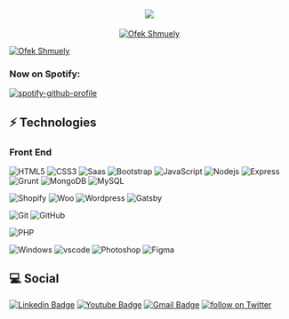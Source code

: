 
<h1 align="center"><img src="https://komarev.com/ghpvc/?username=ofekshmuely&style=plastic"/> </h1>


<p align="center">
  <a href="https://github.com/ofekshmuely/my-avatar"><img src="https://raw.githubusercontent.com/ofekshmuely/ofekshmuely/master/assets/text.png" alt="Ofek Shmuely" ></a>
</p>
<a href="https://github.com/ofekshmuely/my-avatar"><img src="https://pbs.twimg.com/profile_banners/876106701895847936/1594601562/1500x500" alt="Ofek Shmuely" ></a>

</p>

<h3>Now on Spotify:</h3>



[![spotify-github-profile](https://spotify-github-profile.vercel.app/api/view?uid=5e5ory0hr7zwqtqf89pwpup0j&cover_image=true&theme=novatorem&show_offline=false&bar_color=53b14f&bar_color_cover=false)](https://github.com/kittinan/spotify-github-profile)

## ⚡ Technologies
<h3>Front End</h3>

![HTML5](https://img.shields.io/badge/-HTML5-E34F26?style=flat-square&logo=html5&logoColor=white)
![CSS3](https://img.shields.io/badge/-CSS3-1572B6?style=flat-square&logo=css3)
![Saas](https://img.shields.io/badge/-Saas-cc6699?style=flat-square&logo=sass&labelColor=black)
![Bootstrap](https://img.shields.io/badge/-Bootstrap-563D7C?style=flat-square&logo=bootstrap&labelColor=black)
![JavaScript](https://img.shields.io/badge/-JavaScript-F7DF1E?style=flat-square&logo=javascript&labelColor=black)
![Nodejs](https://img.shields.io/badge/-Nodejs-black?style=flat-square&logo=Node.js&labelColor=black)
![Express](https://img.shields.io/badge/-Express-black?style=flat-square&logo=Express&labelColor=black)
![Grunt](https://img.shields.io/badge/-Grunt-FBA919?style=flat-square&logo=Grunt&labelColor=FBA919&logoColor=black)
![MongoDB](https://img.shields.io/badge/-MongoDB-47A248?style=flat-square&logo=MongoDB&labelColor=black)
![MySQL](https://img.shields.io/badge/-MySQL-black?style=flat-square&logo=MySQL&labelColor=black)

![Shopify](https://img.shields.io/badge/-Shopify-black?style=flat-square&logo=Shopify&labelColor=black)
![Woo](https://img.shields.io/badge/-WooCommerce-black?style=flat-square&logo=Woo&labelColor=black)
![Wordpress](https://img.shields.io/badge/-Wordpress-black?style=flat-square&logo=Wordpress&labelColor=black)
![Gatsby](https://img.shields.io/badge/-Gatsby-black?style=flat-square&logo=Gatsby&labelColor=black)

![Git](https://img.shields.io/badge/-Git-black?style=flat-square&logo=git&labelColor=black)
![GitHub](https://img.shields.io/badge/-GitHub-181717?style=flat-square&logo=github&labelColor=black)

![PHP](https://img.shields.io/badge/-PHP-7377AD?style=flat-square&logo=PHP&labelColor=7377AD&logoColor=black)


![Windows](https://img.shields.io/badge/-Windows-black?style=flat-square&logo=Windows&labelColor=0078d7)
![vscode](https://img.shields.io/badge/-Visual%20Studio%20Code-black?style=flat-square&logo=Visual%20Studio%20Code&labelColor=0078d7)
![Photoshop](https://img.shields.io/badge/-Adobe%20Photoshop-black?style=flat-square&logo=Adobe%20Photoshop&labelColor=0078d7&logoColor=white)
![Figma](https://img.shields.io/badge/-Figma-black?style=flat-square&logo=Figma&labelColor=0078d7&logoColor=white)



## 💻 Social

<p align="center">

[![Linkedin Badge](https://img.shields.io/badge/-Ofek%20Shmuely-blue?style=flat-square&logo=Linkedin&logoColor=white&link=https://www.linkedin.com/in/ofeks)](https://www.linkedin.com/in/ofeks/)
[![Youtube Badge](https://img.shields.io/badge/-Ofeks-darkred?style=flat-square&logo=youtube&logoColor=white&link=https://www.youtube.com/c/koolkanna)](https://www.youtube.com/ofek15)
[![Gmail Badge](https://img.shields.io/badge/-hire@ofek.xyz-c14438?style=flat-square&logo=Gmail&logoColor=white&link=mailto:hire@ofek.xyz)](mailto:hire@ofek.xyz)
<a href="https://twitter.com/intent/follow?screen_name=ofek_shmuely"> <img src="https://img.shields.io/twitter/follow/ofek_shmuely?style=social&logo=twitter" alt="follow on Twitter"></a>


 

